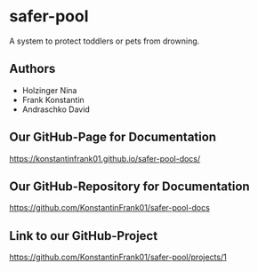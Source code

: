 # safer-pool

A system to protect toddlers or pets from drowning.

## Authors
* Holzinger Nina
* Frank Konstantin
* Andraschko David

## Our GitHub-Page for Documentation
https://konstantinfrank01.github.io/safer-pool-docs/

## Our GitHub-Repository for Documentation
https://github.com/KonstantinFrank01/safer-pool-docs

## Link to our GitHub-Project
https://github.com/KonstantinFrank01/safer-pool/projects/1
